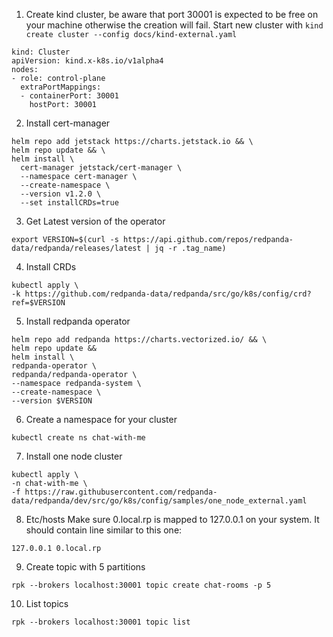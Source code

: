 1. Create kind cluster, be aware that port 30001 is expected to be free on your machine otherwise the creation will fail. Start new cluster with `kind create cluster --config docs/kind-external.yaml`
```
kind: Cluster
apiVersion: kind.x-k8s.io/v1alpha4
nodes:
- role: control-plane
  extraPortMappings:
  - containerPort: 30001
    hostPort: 30001
```
2. Install cert-manager
```
helm repo add jetstack https://charts.jetstack.io && \
helm repo update && \
helm install \
  cert-manager jetstack/cert-manager \
  --namespace cert-manager \
  --create-namespace \
  --version v1.2.0 \
  --set installCRDs=true
```
3. Get Latest version of the operator
```
export VERSION=$(curl -s https://api.github.com/repos/redpanda-data/redpanda/releases/latest | jq -r .tag_name)
```
4. Install CRDs
```
kubectl apply \
-k https://github.com/redpanda-data/redpanda/src/go/k8s/config/crd?ref=$VERSION
```
5. Install redpanda operator
```
helm repo add redpanda https://charts.vectorized.io/ && \
helm repo update && 
helm install \
redpanda-operator \
redpanda/redpanda-operator \
--namespace redpanda-system \
--create-namespace \
--version $VERSION
```
6. Create a namespace for your cluster
```
kubectl create ns chat-with-me
```
7. Install one node cluster
```
kubectl apply \
-n chat-with-me \
-f https://raw.githubusercontent.com/redpanda-data/redpanda/dev/src/go/k8s/config/samples/one_node_external.yaml
```
8. Etc/hosts
Make sure 0.local.rp is mapped to 127.0.0.1 on your system. It should contain line similar to this one:
```
127.0.0.1 0.local.rp
```
9. Create topic with 5 partitions
```
rpk --brokers localhost:30001 topic create chat-rooms -p 5
```
10. List topics
```
rpk --brokers localhost:30001 topic list
```

